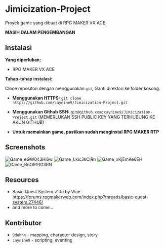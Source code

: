 # Jimicization-Project
Proyek game yang dibuat di RPG MAKER VX ACE

**MASIH DALAM PENGEMBANGAN**

## Instalasi 
**Yang diperlukan:**
* RPG MAKER VX ACE

**Tahap-tahap instalasi:**

Clone repositori dengan menggunakan `git`, Ganti direktori ke folder kosong.

* **Menggunakan HTTPS:** `git clone https://github.com/caynine9/Jimicization-Project.git`

* **Menggunakan Github SSH:** `git@github.com:caynine9/Jimicization-Project.git` (MEMERLUKAN SSH PUBLIC KEY YANG TERHUBUNG KE AKUN GITHUB)

* **Untuk memainkan game, pastikan sudah menginstal RPG MAKER RTP**

## Screenshots
![Game_eGW043Hl6w](https://user-images.githubusercontent.com/67428844/225572718-8f7919d2-16d6-4085-aca1-2f47900d998b.png)
![Game_Lkic3kClRn](https://user-images.githubusercontent.com/67428844/225573079-651c2274-c0d1-479a-b549-03448b49ffc9.png)
![Game_xKjEmKe6EH](https://user-images.githubusercontent.com/67428844/225573113-6d24fb3d-7783-4013-999d-6e2c7e35ac26.png)
![Game_BnO91RG3RN](https://user-images.githubusercontent.com/67428844/225573140-955a0fd9-718d-431d-a2f3-6e29c4201784.png)


## Resources
* Basic Quest System v1.1a by Vlue https://forums.rpgmakerweb.com/index.php?threads/basic-quest-system.27446/
* and more to come...

## Kontributor
* `Odehnn` - mapping, character design, story
* `caynine9` - scripting, eventing
